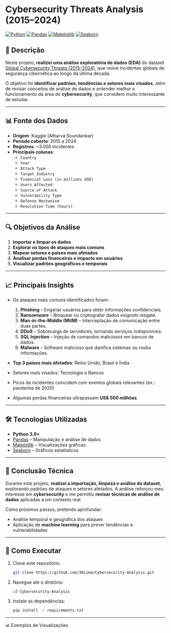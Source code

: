 # Cybersecurity Threats Analysis (2015–2024)

[![Python](https://img.shields.io/badge/Python-3.9%2B-blue.svg)](https://www.python.org/)
[![Pandas](https://img.shields.io/badge/Pandas-Analysis-orange.svg)](https://pandas.pydata.org/)
[![Matplotlib](https://img.shields.io/badge/Matplotlib-Visualization-yellow.svg)](https://matplotlib.org/)
[![Seaborn](https://img.shields.io/badge/Seaborn-Data%20Viz-green.svg)](https://seaborn.pydata.org/)

## 📌 Descrição

Neste projeto, **realizei uma análise exploratória de dados (EDA)** do dataset [Global Cybersecurity Threats (2015–2024)](https://www.kaggle.com/datasets/atharvasoundankar/global-cybersecurity-threats-2015-2024), que reúne incidentes globais de segurança cibernética ao longo da última década.

O objetivo foi **identificar padrões, tendências e setores mais visados**, além de revisar conceitos de análise de dados e entender melhor o funcionamento da área de **cybersecurity**, que considero muito interessante de estudar.

---

## 📊 Fonte dos Dados

- **Origem**: Kaggle (Atharva Soundankar)  
- **Período coberto**: 2015 a 2024  
- **Registros**: ~3.000 incidentes  
- **Principais colunas**:
  - `Country`
  - `Year`
  - `Attack Type`
  - `Target Industry`
  - `Financial Loss (in millions USD)`
  - `Users Affected`
  - `Source of Attack`
  - `Vulnerability Type`
  - `Defense Mechanism`
  - `Resolution Time (hours)`

---

## 🔍 Objetivos da Análise

1. **Importar e limpar os dados**  
2. **Explorar os tipos de ataques mais comuns**  
3. **Mapear setores e países mais afetados**  
4. **Analisar perdas financeiras e impacto em usuários**  
5. **Visualizar padrões geográficos e temporais**  

---

## 📈 Principais Insights

- Os ataques mais comuns identificados foram:  
  1. **Phishing** – Enganar usuários para obter informações confidenciais.  
  2. **Ransomware** – Bloquear ou criptografar dados exigindo resgate.  
  3. **Man-in-the-Middle (MitM)** – Interceptação de comunicação entre duas partes.  
  4. **DDoS** – Sobrecarga de servidores, tornando serviços indisponíveis.  
  5. **SQL Injection** – Injeção de comandos maliciosos em bancos de dados.  
  6. **Malware** – Software malicioso que danifica sistemas ou rouba informações.  

- **Top 3 países mais afetados**: Reino Unido, Brasil e Índia  
- Setores mais visados: Tecnologia e Bancos  
- Picos de incidentes coincidem com eventos globais relevantes (ex.: pandemia de 2020)  
- Algumas perdas financeiras ultrapassam **US$ 500 milhões**

---

## 🛠️ Tecnologias Utilizadas

- **Python 3.9+**  
- [Pandas](https://pandas.pydata.org/) – Manipulação e análise de dados  
- [Matplotlib](https://matplotlib.org/) – Visualizações gráficas  
- [Seaborn](https://seaborn.pydata.org/) – Gráficos estatísticos  

---

## 📝 Conclusão Técnica

Durante este projeto, **realizei a importação, limpeza e análise do dataset**, explorando padrões de ataques e setores afetados. A análise reforçou meu interesse em **cybersecurity** e me permitiu **revisar técnicas de análise de dados** aplicadas a um contexto real.  

Como próximos passos, pretendo aprofundar:
- Análise temporal e geográfica dos ataques  
- Aplicação de **machine learning** para prever tendências e vulnerabilidades  

---

## 🚀 Como Executar

1. Clone este repositório:
   ```bash
   git clone https://github.com/30Lima/Cybersecurity-Analysis.git

2. Navegue até o diretório:
   ```bash
   cd Cybersecurity-Analysis
   
3. Instale as dependências:
   ```bash
   pip install -r requirements.txt

---

📊 Exemplos de Visualizações

